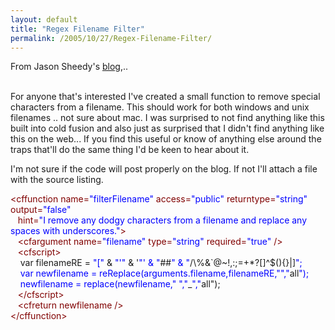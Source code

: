 ```yaml
---
layout: default
title: "Regex Filename Filter"
permalink: /2005/10/27/Regex-Filename-Filter/
---
```


From Jason Sheedy's <a href="http://www.jmpj.net/jason/index.cfm?mode=entry&amp;entry=20D91C98-CF1D-76B8-AD8EF03150272670" target="_blank">blog</a>,..<br/><br/><p>For anyone that's interested I've created a small function to remove
special characters from a filename. This should work for both windows
and unix filenames .. not sure about mac. I was surprised to not find
anything like this built into cold fusion and also just as surprised
that I didn't find anything like this on the web... If you find this
useful or know of anything else around the traps that'll do the same
thing I'd be keen to hear about it.</p><p>I'm not sure if the code will post properly on the blog. If not I'll attach a file with the source listing.&nbsp;</p><div class="code"><font color="MAROON">&lt;cffunction name=<font color="BLUE">&quot;filterFilename&quot;</font> access=<font color="BLUE">&quot;public&quot;</font> returntype=<font color="BLUE">&quot;string&quot;</font> output=<font color="BLUE">&quot;false&quot;</font><br/> &nbsp;&nbsp;&nbsp;hint=<font color="BLUE">&quot;I remove any dodgy characters from a filename and replace any spaces with underscores.&quot;</font>&gt;</font><br/> &nbsp;&nbsp;&nbsp;<font color="MAROON">&lt;cfargument name=<font color="BLUE">&quot;filename&quot;</font> type=<font color="BLUE">&quot;string&quot;</font> required=<font color="BLUE">&quot;true&quot;</font> /&gt;</font><br/> &nbsp;&nbsp;&nbsp;<font color="MAROON">&lt;cfscript&gt;</font><br/>&nbsp;&nbsp;&nbsp; var filenameRE = <font color="BLUE">&quot;[&quot;</font> &amp; <font color="BLUE">&quot;'&quot;</font> &amp; '<font color="BLUE">&quot;' &amp; &quot;</font>##<font color="BLUE">&quot; &amp; &quot;</font>/\\%&amp;`@~!,:;=\+\*\?\[\]\^\$\(\)\{\}\|]<font color="BLUE">&quot;;<br/> &nbsp;&nbsp;&nbsp; var newfilename = reReplace(arguments.filename,filenameRE,&quot;</font><font color="BLUE">&quot;,&quot;</font>all<font color="BLUE">&quot;);<br/> &nbsp;&nbsp;&nbsp; newfilename = replace(newfilename,&quot;</font> <font color="BLUE">&quot;,&quot;</font>_<font color="BLUE">&quot;,&quot;</font>all&quot;);<br/> &nbsp;&nbsp;&nbsp;<font color="MAROON">&lt;/cfscript&gt;</font><br/> &nbsp;&nbsp;&nbsp;<font color="MAROON">&lt;cfreturn newfilename /&gt;</font> <br/> <font color="MAROON">&lt;/cffunction&gt;</font></div><br/>